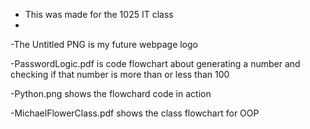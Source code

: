 - This was made for the 1025 IT class
- 
-The Untitled PNG is my future webpage logo

-PasswordLogic.pdf is code flowchart about generating a number and checking if that number is more than or less than 100

-Python.png shows the flowchard code in action

-MichaelFlowerClass.pdf shows the class flowchart for OOP
